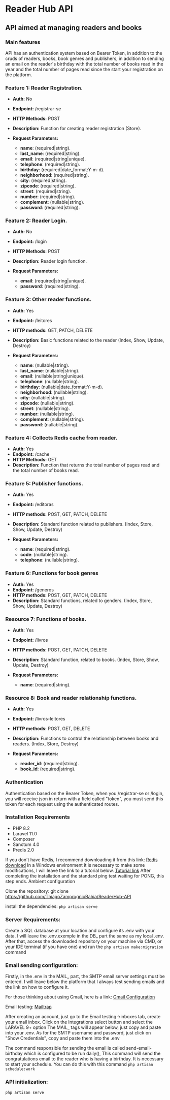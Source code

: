 # Reader Hub API

## API aimed at managing readers and books

### Main features

API has an authentication system based on Bearer Token, in addition to the cruds of readers, books, book genres and publishers, in addition to sending an email on the reader's birthday with the total number of books read in the year and the total number of pages read since the start your registration on the platform.

### Feature 1: Reader Registration.

- **Auth:** No 
- **Endpoint:** /registrar-se 
- **HTTP Methods:** POST 
- **Description:** Function for creating reader registration (Store).
- **Request Parameters:**

    - **name**: (required|string).
    - **last_name**: (required|string).
    - **email**: (required|string|unique).
    - **telephone**: (required|string).
    - **birthday**: (required|date_format:Y-m-d).
    - **neighborhood**: (required|string).
    - **city**: (required|string).
    - **zipcode**: (required|string).
    - **street**: (required|string).
    - **number**: (required|string).
    - **complement**: (nullable|string).
    - **password**: (required|string).

### Feature 2: Reader Login.

- **Auth:** No 
- **Endpoint:** /login 
- **HTTP Methods:** POST 
- **Description:** Reader login function.
- **Request Parameters:**

    - **email**: (required|string|unique).
    - **password**: (required|string).

### Feature 3: Other reader functions.

- **Auth:** Yes 
- **Endpoint:** /leitores 
- **HTTP methods:** GET, PATCH, DELETE 
- **Description:** Basic functions related to the reader (Index, Show, Update, Destroy)
- **Request Parameters:**

    - **name**: (nullable|string).
    - **last_name**: (nullable|string).
    - **email**: (nullable|string|unique).
    - **telephone**: (nullable|string).
    - **birthday**: (nullable|date_format:Y-m-d).
    - **neighborhood**: (nullable|string).
    - **city**: (nullable|string).
    - **zipcode**: (nullable|string).
    - **street**: (nullable|string).
    - **number**: (nullable|string).
    - **complement**: (nullable|string).
    - **password**: (nullable|string).

### Feature 4: Collects Redis cache from reader.

- **Auth:** Yes 
- **Endpoint:** /cache 
- **HTTP Methods:** GET 
- **Description:** Function that returns the total number of pages read and the total number of books read.

### Feature 5: Publisher functions.

- **Auth:** Yes 
- **Endpoint:** /editoras 
- **HTTP methods:** POST, GET, PATCH, DELETE 
- **Description:** Standard function related to publishers. (Index, Store, Show, Update, Destroy)
- **Request Parameters:**

    - **name**: (required|string).
    - **code**: (nullable|string).
    - **telephone**: (nullable|string).

### Feature 6: Functions for book genres

- **Auth:** Yes 
- **Endpoint:** /generos 
- **HTTP methods:** POST, GET, PATCH, DELETE 
- **Description:** Standard functions, related to genders. (Index, Store, Show, Update, Destroy)

### Resource 7: Functions of books.

- **Auth:** Yes 
- **Endpoint:** /livros 
- **HTTP methods:** POST, GET, PATCH, DELETE 
- **Description:** Standard function, related to books. (Index, Store, Show, Update, Destroy)
- **Request Parameters:**

    - **name**: (required|string).

### Resource 8: Book and reader relationship functions.

- **Auth:** Yes 
- **Endpoint:** /livros-leitores 
- **HTTP methods:** POST, GET, DELETE 
- **Description:** Functions to control the relationship between books and readers. (Index, Store, Destroy)
- **Request Parameters:**

    - **reader_id**: (required|string).
    - **book_id**: (required|string).

### Authentication 

Authentication based on the Bearer Token, when you /registrar-se or /login, you will receive json in return with a field called "token", you must send this token for each request using the authenticated routes.

### Installation Requirements

- PHP 8.2 
- Laravel 11.0 
- Composer 
- Sanctum 4.0 
- Predis 2.0

If you don't have Redis, I recommend downloading it from this link: [Redis download](https://github.com/tporadowski/redis/releases) In a Windows environment it is necessary to make some modifications, I will leave the link to a tutorial below. [Tutorial link](https://www.youtube.com/watch?v=DLKzd3bvgt8) After completing the installation and the standard ping test waiting for PONG, this step ends.
Ambient configuration

Clone the repository: git clone https://github.com/ThiagoZamprognioBahia/ReaderHub-API

install the dependencies: `php artisan serve`


### Server Requirements:

Create a SQL database at your location and configure its .env with your data. I will leave the .env.exemple in the DB_ part the same as my local .env. After that, access the downloaded repository on your machine via CMD, or your IDE terminal (if you have one) and run the `php artisan make:migration` command

### Email sending configuration:

Firstly, in the .env in the MAIL_ part, the SMTP email server settings must be entered. I will leave below the platform that I always test sending emails and the link on how to configure it.

For those thinking about using Gmail, here is a link: [Gmail Configuration](https://support.google.com/accounts/answer/6010255?hl=pt-BR&sjid=8074746018313122746-SA)

Email testing: [Mailtrap](https://mailtrap.io/)

After creating an account, just go to the Email testing->inboxes tab, create your email inbox. Click on the Integrations select button and select the LARAVEL 9+ option The MAIL_ tags will appear below, just copy and paste into your .env. As for the SMTP username and password, just click on "Show Credentials", copy and paste them into the .env

The command responsible for sending the email is called send-email-birthday which is configured to be run daily(), This command will send the congratulations email to the reader who is having a birthday. It is necessary to start your schedule. You can do this with this command `php artisan schedule:work`

### API initialization:

`php artisan serve`


